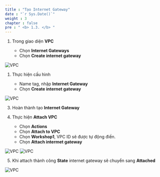 ```yaml
---
title : "Tạo Internet Gateway"
date : "`r Sys.Date()`"
weight : 3
chapter : false
pre : " <b> 1.3. </b> "
---
```


1. Trong giao diện **VPC**

    - Chọn **Internet Gateways**
    - Chọn **Create internet gateway**

![VPC](/images/103/001.png)

1. Thực hiện cấu hình

    - Name tag, nhập **Internet Gateway**
    - Chọn **Create internet gateway**

![VPC](/images/103/002.png)

3. Hoàn thành tạo **Internet Gateway**

4. Thực hiện **Attach VPC**

    - Chọn **Actions**
    - Chọn **Attach to VPC**
    - Chọn **Workshop1**, VPC ID sẽ được tự động điền.
    - Chọn **Attach intermet gateway**

![VPC](/images/103/003.png)
![VPC](/images/103/004.png)

5. Khi attach thành công **State** internet gateway sẽ chuyển sang **Attached**

![VPC](/images/103/005.png)
